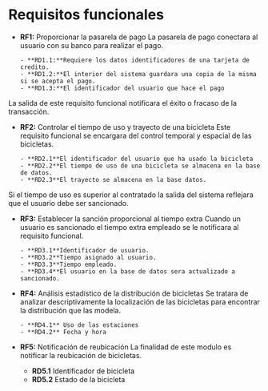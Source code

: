 # Requisitos funcionales

- **RF1:** Proporcionar la pasarela de pago
La pasarela de pago conectara al usuario con su banco para realizar el pago.

      - **RD1.1:**Requiere los datos identificadores de una tarjeta de credito.
      - **RD1.2:**El interior del sistema guardara una copia de la misma si se acepta el pago.
      - **RD1.3:**El identificador del usuario que hace el pago

La salida de este requisito funcional notificara el éxito o fracaso de la transacción.

- **RF2:** Controlar el tiempo de uso y trayecto de una bicicleta
Este requisito funcional se encargara del control temporal y espacial de las
bicicletas.

      - **RD2.1**El identificador del usuario que ha usado la bicicleta
      - **RD2.2**El tiempo de uso de una bicicleta se almacena en la base de datos.
      - **RD2.3**El trayecto se almacena en la base datos.

Si el tiempo de uso es superior al contratado la salida del sistema reflejara
que el usuario debe ser sancionado.

- **RF3:** Establecer la sanción proporcional al tiempo extra
Cuando un usuario es sancionado el tiempo extra empleado se le notificara al
requisito funcional.

      - **RD3.1**Identificador de usuario.
      - **RD3.2**Tiempo asignado al usuario.
      - **RD3.3**Tiempo empleado.
      - **RD3.4**El usuario en la base de datos sera actualizado a sancionado.


- **RF4:** Análisis estadístico de la distribución de bicicletas
Se tratara de analizar descriptivamente la localización de las bicicletas para
encontrar la distribución que las modela.

      - **RD4.1** Uso de las estaciones
      - **RD4.2** Fecha y hora


- **RF5:** Notificación de reubicación
La finalidad de este modulo es notificar la reubicación de bicicletas.

     - **RD5.1** Identificador de bicicleta
     - **RD5.2** Estado de la bicicleta
